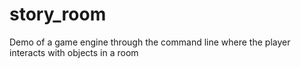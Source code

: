 # story_room
Demo of a game engine through the command line where the player interacts with objects in a room
